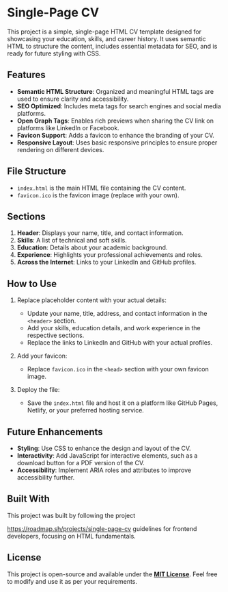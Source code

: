 # Single-Page CV

This project is a simple, single-page HTML CV template designed for showcasing your education, skills, and career history. It uses semantic HTML to structure the content, includes essential metadata for SEO, and is ready for future styling with CSS.

## Features

- **Semantic HTML Structure**: Organized and meaningful HTML tags are used to ensure clarity and accessibility.
- **SEO Optimized**: Includes meta tags for search engines and social media platforms.
- **Open Graph Tags**: Enables rich previews when sharing the CV link on platforms like LinkedIn or Facebook.
- **Favicon Support**: Adds a favicon to enhance the branding of your CV.
- **Responsive Layout**: Uses basic responsive principles to ensure proper rendering on different devices.

## File Structure

- `index.html` is the main HTML file containing the CV content.
- `favicon.ico` is the favicon image (replace with your own).

## Sections

1. **Header**: Displays your name, title, and contact information.
2. **Skills**: A list of technical and soft skills.
3. **Education**: Details about your academic background.
4. **Experience**: Highlights your professional achievements and roles.
5. **Across the Internet**: Links to your LinkedIn and GitHub profiles.

## How to Use

1. Replace placeholder content with your actual details:
   - Update your name, title, address, and contact information in the `<header>` section.
   - Add your skills, education details, and work experience in the respective sections.
   - Replace the links to LinkedIn and GitHub with your actual profiles.

2. Add your favicon:
   - Replace `favicon.ico` in the `<head>` section with your own favicon image.

3. Deploy the file:
   - Save the `index.html` file and host it on a platform like GitHub Pages, Netlify, or your preferred hosting service.

## Future Enhancements

- **Styling**: Use CSS to enhance the design and layout of the CV.
- **Interactivity**: Add JavaScript for interactive elements, such as a download button for a PDF version of the CV.
- **Accessibility**: Implement ARIA roles and attributes to improve accessibility further.

## Built With

This project was built by following the project 

https://roadmap.sh/projects/single-page-cv guidelines for frontend developers, focusing on HTML fundamentals.

## License

This project is open-source and available under the **[MIT License](https://opensource.org/license/mit)**. Feel free to modify and use it as per your requirements.
